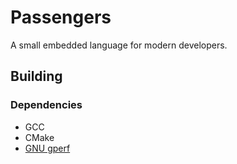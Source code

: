 # Passengers

A small embedded language for modern developers.


## Building

### Dependencies

- GCC
- CMake
- [GNU gperf](https://www.gnu.org/software/gperf/)
